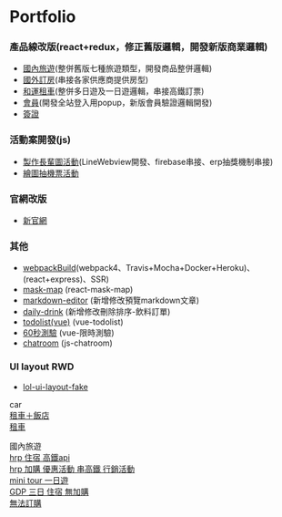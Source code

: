 # Portfolio
### 產品線改版(react+redux，修正舊版邏輯，開發新版商業邏輯)
* [國內旅遊](https://trip.settour.com.tw/taiwan/search?departure=TPE&startDate=20200207&endDate=20200407&keyWord=&destination=TXG_2&tourDays=)(整併舊版七種旅遊類型，開發商品整併邏輯)
* [國外訂房](https://hotel.settour.com.tw/search?checkDate=20200205,20200206&nights=1&natnCd=JP&cityCd=URA&prodNo=&lctnCd=&dp=%E6%B5%A6%E5%AE%89%E5%B8%82(%E8%BF%91%E6%9D%B1%E4%BA%AC%E8%BF%AA%E5%A3%AB%E5%B0%BC)[%E6%97%A5%E6%9C%AC]&roomQty=1&adultCnt=2&childCnt=0&childAge=)(串接各家供應商提供房型)
* [和運租車](https://trip.settour.com.tw/car/search?prodSub3=1&tourHour=36&prodCity=&minPrice=-1&maxPrice=-1&sort=PA&pageNo=1)(整併多日遊及一日遊邏輯，串接高鐵訂票)
* [會員](https://member.settour.com.tw/b2c/dashboard)(開發全站登入用popup，新版會員驗證邏輯開發)
* [簽證](https://visa.settour.com.tw/search?region=oversea&prodNo=VFP0000000003&keyword=&type=)

### 活動案開發(js)
* [製作長輩圖活動](https://www.settour.com.tw/act/mkt/elderpicture/)(LineWebview開發、firebase串接、erp抽獎機制串接)
* [繪圖抽機票活動](http://settour.com.tw/act/mkt/paint/)

### 官網改版
* [新官網](https://www.settour.com.tw/)

### 其他
* [webpackBuild](https://github.com/an-0611/webpackBuild)(webpack4、Travis+Mocha+Docker+Heroku)、(react+express)、SSR)
* [mask-map](https://an-0611.github.io/mask-map/) (react-mask-map)
* [markdown-editor](https://an-0611.github.io/markdown-editor/#/) (新增修改預覽markdown文章)
* [daily-drink](https://an-0611.github.io/dailydrinks/) (新增修改刪除排序-飲料訂單)
* [todolist(vue)](https://an-0611.github.io/Vuex/#/Todolist) (vue-todolist)
* [60秒測驗](https://an-0611.github.io/Vuex/#/Testing_60s) (vue-限時測驗)
* [chatroom](https://github.com/an-0611/chatroom-storage) (js-chatroom)

### UI layout RWD
* [lol-ui-layout-fake](https://an-0611.github.io/lol-layout/)



car</br>
[租車＋飯店](https://trip.settour.com.tw/car/product/CPP0000000261/RNT0000001878/202002)</br>
[租車](https://trip.settour.com.tw/car/product/CPP0000000127/RNT0000002148/202002)</br>

國內旅遊</br>
[hrp 住宿 高鐵api](https://trip.settour.com.tw/taiwan/product/HRP0000000758)</br>
[hrp 加購 優惠活動 串高鐵 行銷活動](https://trip.settour.com.tw/taiwan/product/HRP0000000811/)</br>
[mini tour 一日遊](https://trip.settour.com.tw/taiwan/product/GDP0000001190)</br>
[GDP 三日 住宿 無加購](https://trip.settour.com.tw/taiwan/productSelect/GDP0000000311/PKB08N0200218)</br>
[無法訂購](https://trip.settour.com.tw/taiwan/product/GDP0000001279/)</br>

